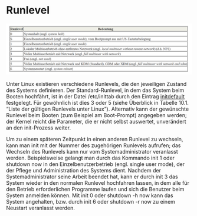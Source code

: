 #  Runlevel

![](imgs/2020-06-23-13-59-13.png)

 Unter Linux existieren verschiedene Runlevels, die den jeweiligen Zustand des Systems definieren. Der Standard-Runlevel, in dem das System beim Booten hochfährt, ist in der Datei /etc/inittab durch den Eintrag [initdefault](./T_Systemstart.md) festgelegt. Für gewöhnlich ist dies 3 oder 5 (siehe Überblick in Tabelle 10.1. “Liste der gültigen Runlevels unter Linux”). Alternativ kann der gewünschte Runlevel beim Booten (zum Beispiel am Boot-Prompt) angegeben werden; der Kernel reicht die Parameter, die er nicht selbst auswertet, unverändert an den init-Prozess weiter.

Um zu einem späteren Zeitpunkt in einen anderen Runlevel zu wechseln, kann man init mit der Nummer des zugehörigen Runlevels aufrufen; das Wechseln des Runlevels kann nur vom Systemadministrator veranlasst werden. Beispielsweise gelangt man durch das Kommando init 1 oder shutdown now in den Einzelbenutzerbetrieb (engl. single user mode), der der Pflege und Administration des Systems dient. Nachdem der Systemadministrator seine Arbeit beendet hat, kann er durch init 3 das System wieder in den normalen Runlevel hochfahren lassen, in dem alle für den Betrieb erforderlichen Programme laufen und sich die Benutzer beim System anmelden können. Mit init 0 oder shutdown -h now kann das System angehalten, bzw. durch init 6 oder shutdown -r now zu einem Neustart veranlasst werden. 